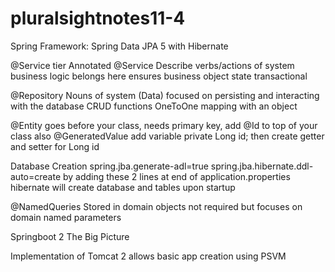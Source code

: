 # pluralsightnotes11-4

Spring Framework: Spring Data JPA 5 with Hibernate

@Service tier
Annotated @Service
Describe verbs/actions of system
business logic belongs here
ensures business object state
transactional

@Repository 
Nouns of system (Data) focused on persisting and 
interacting with the database CRUD functions
OneToOne mapping with an object

@Entity goes before your class, needs primary key,
add @Id to top of your class also @GeneratedValue 
add variable private Long id; then create getter and
setter for Long id

Database Creation
spring.jba.generate-adl=true
spring.jba.hibernate.ddl-auto=create
by adding these 2 lines at end of application.properties
hibernate will create database and tables upon startup

@NamedQueries 
Stored in domain objects not required but focuses on 
domain named parameters

Springboot 2 The Big Picture

Implementation of Tomcat 2 allows basic app creation using PSVM
